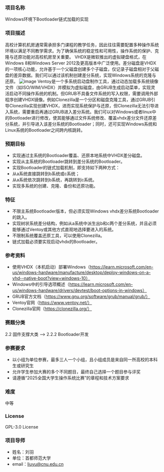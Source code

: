 ### 项目名称
Windows环境下Bootloader链式加载的实现

### 项目描述
高校计算机机房通常需承担多门课程的教学任务，因此往往需要配置多种操作系统环境以满足不同教学需求。为了确保系统的稳定性和可用性，操作系统的保护、克隆与还原功能对高校机房至关重要。
VHDX是微软推出的虚拟硬盘格式，在Windows 8和Windows Server 2012及更高版本中广泛使用。差分磁盘是VHDX的一项核心功能，允许基于一个父磁盘创建多个子磁盘，仅记录子磁盘相对于父磁盘的差异数据。我们可以通过该机制创建差分系统，实现Windows系统的克隆与还原。﻿
![image](https://github.com/user-attachments/assets/590567f2-b0c6-4dbf-ba82-012b2f9d3017)
Ventoy是一个多系统启动盘制作工具，通过动态加载多系统镜像文件（如ISO/WIM/VHDX）并模拟为虚拟磁盘，由GRUB生成启动菜单，实现灵活启动不同操作系统的机制。但GRUB不具备文件系统的写入权限，需要调用外部程序创建VHDX镜像。例如Clonezilla是一个分区和磁盘克隆工具，通过GRUB引导Clonezilla实现创建VHDX，进而实现系统保护与还原，但Clonezilla无法引导进入系统，需要重启再通过GRUB进入差分系统。我们可以对Windows或者linux中的Bootloader进行修改，使其能够通过文件系统修改、覆盖vhdx差分文件还原差分系统，并引导进入该差分系统的Bootloader；同时，还可实现Windows系统和Linux系统的Bootloader之间跨内核跳转。

###  预期目标
- 实现通过主系统的Bootloader覆盖、还原本地系统中VHDX差分磁盘。
- 实现从主系统的Bootloader跳转到差分系统的Bootloader。
- 实现Bootloader的链式加载机制，即支持如下两种方式：
- 从a系统直接跳转到b系统或c系统；
- 从a系统依次跳转到b系统，再跳转到c系统。
- 实现多系统的创建、克隆、备份和还原功能。

### 特征
- 不限主系统Bootloader版本，但必须实现Windows vhdx差分系统Bootloader的跳入。
- 实现树状系统差分结构，例如从a系统中派生出b和c两个差分系统，并且必须能够通过Ventoy或其他方式直观地选择要进入的系统。
- 不限制系统覆盖还原工具，可以使用Clonezilla。
- 链式加载必须要实现启动vhdx的Bootloader。

### 参考资料
- 使用VHDX（本机启动）部署Windows（https://learn.microsoft.com/en-us/windows-hardware/manufacture/desktop/deploy-windows-on-a-vhd--native-boot?view=windows-10）
- Windows中的引导选项概述（https://learn.microsoft.com/en-us/windows-hardware/drivers/devtest/boot-options-in-windows）
- GRUB官方文档（https://www.gnu.org/software/grub/manual/grub/）
- Ventoy官网（https://www.ventoy.net/）
- Clonezilla官网（https://clonezilla.org/）

### 赛题分类
2.2 固件支撑大类 --> 2.2.2 Bootloader开发

### 参赛要求
- 以小组为单位参赛，最多三人一个小组，且小组成员是来自同一所高校的本科生或研究生
- 允许学生参加大赛的多个不同题目，最终自己选择一个题目参与评奖
- 请遵循“2025全国大学生操作系统比赛”的章程和技术方案要求

### 难度
中等

### License
GPL-3.0 License

### 项目导师
- 姓名：刘羽
- 单位：首都师范大学
- email：liuyu@cnu.edu.cn
